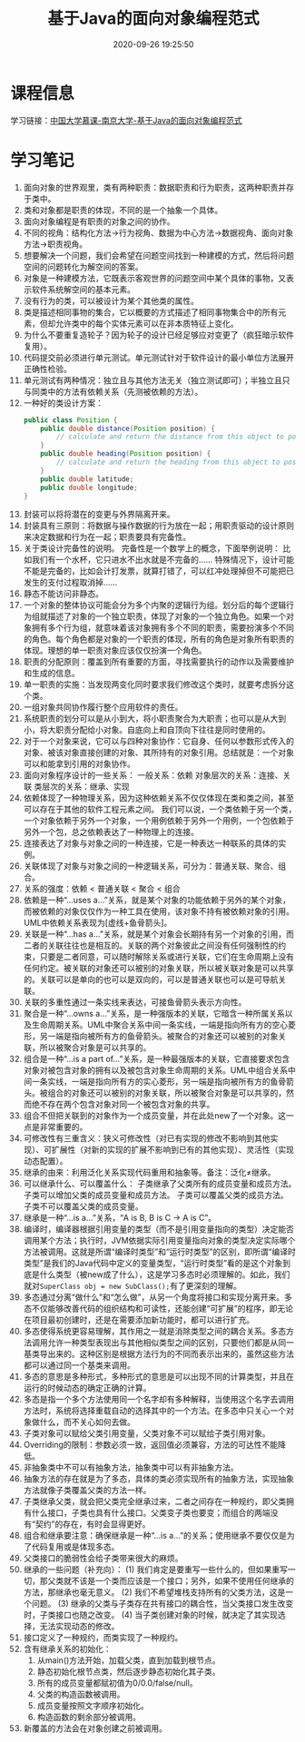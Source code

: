﻿---
title: 基于Java的面向对象编程范式
date: 2020-09-26 19:25:50
summary: 本文分享学习"基于Java的面向对象编程范式"的学习笔记。
tags:
- 面向对象
- 软件工程
categories:
- 软件工程
---

# 课程信息

学习链接：[中国大学慕课-南京大学-基于Java的面向对象编程范式](https://www.icourse163.org/course/NJU-1002246017)

# 学习笔记

1. 面向对象的世界观里，类有两种职责：数据职责和行为职责，这两种职责并存于类中。
2. 类和对象都是职责的体现，不同的是一个抽象一个具体。
3. 面向对象编程是有职责的对象之间的协作。
4. 不同的视角：结构化方法→行为视角、数据为中心方法→数据视角、面向对象方法→职责视角。
5. 想要解决一个问题，我们会希望在问题空间找到一种建模的方式，然后将问题空间的问题转化为解空间的答案。
6. 对象是一种建模方法，它既表示客观世界的问题空间中某个具体的事物，又表示软件系统解空间的基本元素。
7. 没有行为的类，可以被设计为某个其他类的属性。
8. 类是描述相同事物的集合，它以概要的方式描述了相同事物集合中的所有元素，但却允许类中的每个实体元素可以在非本质特征上变化。
9. 为什么不要重复造轮子？因为轮子的设计已经足够应对变更了（疯狂暗示软件复用）。
10. 代码提交前必须进行单元测试。单元测试针对于软件设计的最小单位方法展开正确性检验。
11. 单元测试有两种情况：独立且与其他方法无关（独立测试即可）；半独立且只与同类中的方法有依赖关系（先测被依赖的方法）。
12. 一种好的类设计方案：
    ```java
    public class Position {
        public double distance(Position position) {
            // calculate and return the distance from this object to position
        }
        public double heading(Position position) {
            // calculate and return the heading from this object to position
        }
        public double latitude;
        public double longitude;
    }
    ```
13. 封装可以将将潜在的变更与外界隔离开来。
14. 封装具有三原则：将数据与操作数据的行为放在一起；用职责驱动的设计原则来决定数据和行为在一起；职责要具有完备性。
15. 关于类设计完备性的说明。
完备性是一个数学上的概念，下面举例说明：
比如我们有一个水杯，它只进水不出水就是不完备的……
特殊情况下，设计可能不能是完备的，比如会计打发票，就算打错了，可以红冲处理掉但不可能把已发生的支付过程取消掉……
16. 静态不能访问非静态。
17. 一个对象的整体协议可能会分为多个内聚的逻辑行为组。划分后的每个逻辑行为组就描述了对象的一个独立职责，体现了对象的一个独立角色。如果一个对象拥有多个行为组，就意味着该对象拥有多个不同的职责，需要扮演多个不同的角色。每个角色都是对象的一个职责的体现，所有的角色是对象所有职责的体现。理想的单一职责对象应该仅仅扮演一个角色。
18. 职责的分配原则：覆盖到所有重要的方面，寻找需要执行的动作以及需要维护和生成的信息。
19. 单一职责的实施：当发现两变化同时要求我们修改这个类时，就要考虑拆分这个类。
20. 一组对象共同协作履行整个应用软件的责任。
21. 系统职责的划分可以是从小到大，将小职责聚合为大职责；也可以是从大到小，将大职责分配给小对象。自底向上和自顶向下往往是同时使用的。
22. 对于一个对象来说，它可以与四种对象协作：它自身、任何以参数形式传入的对象、被该对象直接创建的对象、其所持有的对象引用。总结就是：一个对象可以和能拿到引用的对象协作。
23. 面向对象程序设计的一些关系：
一般关系：依赖
对象层次的关系：连接、关联
类层次的关系：继承、实现
24. 依赖体现了一种物理关系，因为这种依赖关系不仅仅体现在类和类之间，甚至可以存在于其他的软件工程元素之间。
我们可以说，一个类依赖于另一个类，一个对象依赖于另外一个对象，一个用例依赖于另外一个用例，一个包依赖于另外一个包，总之依赖表达了一种物理上的连接。
25. 连接表达了对象与对象之间的一种连接，它是一种表达一种联系的具体的实例。
26. 关联体现了对象与对象之间的一种逻辑关系，可分为：普通关联、聚合、组合。
27. 关系的强度：依赖 < 普通关联 < 聚合 < 组合
28. 依赖是一种“...uses a...”关系，就是某个对象的功能依赖于另外的某个对象，而被依赖的对象仅仅作为一种工具在使用，该对象不持有被依赖对象的引用。UML中依赖关系表现为[虚线+鱼骨箭头]。
29. 关联是一种“...has a...”关系，就是某个对象会长期持有另一个对象的引用，而二者的关联往往也是相互的。关联的两个对象彼此之间没有任何强制性的约束，只要是二者同意，可以随时解除关系或进行关联，它们在生命周期上没有任何约定。被关联的对象还可以被别的对象关联，所以被关联对象是可以共享的。关联可以是单向的也可以是双向的，可以是普通关联也可以是可导航关联。
30. 关联的多重性通过一条实线来表达，可接鱼骨箭头表示方向性。
31. 聚合是一种“...owns a...”关系，是一种强版本的关联，它暗含一种所属关系以及生命周期关系。UML中聚合关系中间一条实线，一端是指向所有方的空心菱形，另一端是指向被所有方的鱼骨箭头。被聚合的对象还可以被别的对象关联，所以被聚合对象是可以共享的。
32. 组合是一种“...is a part of...”关系，是一种最强版本的关联，它直接要求包含对象对被包含对象的拥有以及被包含对象生命周期的关系。UML中组合关系中间一条实线，一端是指向所有方的实心菱形，另一端是指向被所有方的鱼骨箭头。被组合的对象还可以被别的对象关联，所以被聚合对象是可以共享的，然而绝不存在两个包含对象对同一个被包含对象的共享。
33. 组合不但把关联到的对象作为一个成员变量，并在此处new了一个对象。这一点是非常重要的。
34. 可修改性有三重含义：狭义可修改性（对已有实现的修改不影响到其他实现）、可扩展性（对新的实现的扩展不影响到已有的其他实现）、灵活性（实现动态配置）。
35. 继承的由来：利用泛化关系实现代码重用和抽象等。备注：泛化≠继承。
36. 可以继承什么、可以覆盖什么：
子类继承了父类所有的成员变量和成员方法。
子类可以增加父类的成员变量和成员方法。
子类可以覆盖父类的成员方法。
子类不可以覆盖父类的成员变量。
37. 继承是一种“...is a...”关系，“A is B, B is C → A is C”。
38. 编译时，编译器根据引用变量的类型（而不是引用变量指向的类型）决定能否调用某个方法；执行时，JVM依据实际引用变量指向对象的类型决定实际哪个方法被调用。这就是所谓“编译时类型”和“运行时类型”的区别，即所谓“编译时类型”是我们的Java代码中定义的变量类型，“运行时类型”看的是这个对象到底是什么类型（被new成了什么），这是学习多态时必须理解的。如此，我们就对`SuperClass obj = new SubClass();`有了更深刻的理解。
39. 多态通过分离“做什么”和“怎么做”，从另一个角度将接口和实现分离开来。多态不仅能够改善代码的组织结构和可读性，还能创建“可扩展”的程序，即无论在项目最初创建时，还是在需要添加新功能时，都可以进行扩充。
40. 多态使得系统更容易理解，其作用之一就是消除类型之间的耦合关系。多态方法调用允许一种类型表现出与其他相似类型之间的区别，只要他们都是从同一基类导出来的。这种区别是根据方法行为的不同而表示出来的，虽然这些方法都可以通过同一个基类来调用。
41. 多态的意思是多种形式，多种形式的意思是可以出现不同的计算类型，并且在运行的时候动态的确定正确的计算。
42. 多态是指一个多个方法使用同一个名字却有多种解释，当使用这个名字去调用方法时，系统将选择重载自动的选择其中的一个方法。在多态中只关心一个对象做什么，而不关心如何去做。
43. 子类对象可以赋给父类引用变量，父类对象不可以赋给子类引用对象。
44. Overriding的限制：参数必须一致，返回值必须兼容，方法的可达性不能降低。
45. 非抽象类中不可以有抽象方法，抽象类中可以有非抽象方法。
46. 抽象方法的存在就是为了多态，具体的类必须实现所有的抽象方法，实现抽象方法就像子类覆盖父类的方法一样。
47. 子类继承父类，就会把父类完全继承过来，二者之间存在一种规约，即父类拥有什么接口，子类也具有什么接口。父类变子类也要变；而组合的两端没有“契约”的存在，有时会显得更好。
48. 组合和继承要注意：确保继承是一种“...is a...”的关系；使用继承不要仅仅是为了代码复用或是体现多态。
49. 父类接口的脆弱性会给子类带来很大的麻烦。
50. 继承的一些问题（补充向）：
(1) 我们肯定是要重写一些什么的，但如果重写一切，那父类就不该是一个类而应该是一个接口；另外，如果不使用任何继承的方法，那继承也毫无意义。
(2) 我们不希望堆栈支持所有的父类方法，这是一个问题。
(3) 继承的父类与子类存在共有接口的耦合性，当父类接口发生改变时，子类接口也随之改变。
(4) 当子类创建对象的时候，就决定了其实现选择，无法实现动态的修改。
51. 接口定义了一种规约，而类实现了一种规约。
52. 含有继承关系的初始化：
    1. 从main()方法开始，加载父类，直到加载到根节点。
    2. 静态初始化根节点类，然后逐步静态初始化其子类。
    3. 所有的成员变量都赋初值为0/0.0/false/null。
    4. 父类的构造函数被调用。
    5. 成员变量按照文字顺序初始化。
    6. 构造函数的剩余部分被调用。
53. 新覆盖的方法会在对象创建之前被调用。
